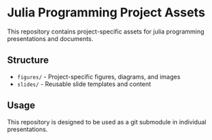 # Julia Programming Project Assets

This repository contains project-specific assets for julia programming presentations and documents.

## Structure

- `figures/` - Project-specific figures, diagrams, and images
- `slides/` - Reusable slide templates and content

## Usage

This repository is designed to be used as a git submodule in individual presentations.

